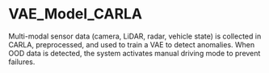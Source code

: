 # VAE_Model_CARLA
Multi-modal sensor data (camera, LiDAR, radar, vehicle state) is collected in CARLA, preprocessed, and used to train a VAE to detect anomalies. When OOD data is detected, the system activates manual driving mode to prevent failures.
